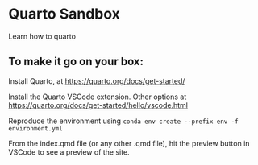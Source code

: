 # Quarto Sandbox

Learn how to quarto

## To make it go on your box:

Install Quarto, at <https://quarto.org/docs/get-started/>

Install the Quarto VSCode extension. Other options at <https://quarto.org/docs/get-started/hello/vscode.html>

Reproduce the environment using `conda env create --prefix env -f environment.yml`

From the index.qmd file (or any other .qmd file), hit the preview button in VSCode to see a preview of the site.
